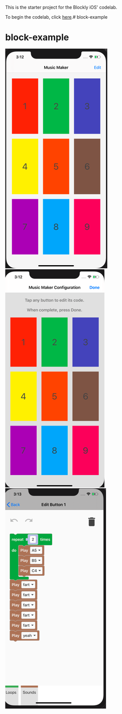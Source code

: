 This is the starter project for the Blockly iOS' codelab.

To begin the codelab, click [here](https://developers.google.com/blockly/codelab/ios).# block-example
# block-example
![Image description](https://github.com/MANI14011998/block-example/blob/master/img/Screenshot%202020-05-26%20at%203.12.34%20AM.png)
![Image description](https://github.com/MANI14011998/block-example/blob/master/img/Screenshot%202020-05-26%20at%203.12.51%20AM.png)
![Image description](https://github.com/MANI14011998/block-example/blob/master/img/Screenshot%202020-05-26%20at%203.13.12%20AM.png)
